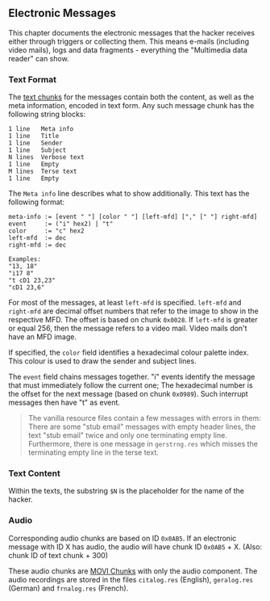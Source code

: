 ## Electronic Messages

This chapter documents the electronic messages that the hacker receives either through triggers or collecting them.
This means e-mails (including video mails), logs and data fragments - everything the "Multimedia data reader" can show.

### Text Format

The [text chunks](../media/Texts.md#electronic-messages) for the messages contain both the content, as well as the
meta information, encoded in text form. Any such message chunk has the following string blocks:

    1 line   Meta info
    1 line   Title
    1 line   Sender
    1 line   Subject
    N lines  Verbose text
    1 line   Empty
    M lines  Terse text
    1 line   Empty

The ```Meta info``` line describes what to show additionally. This text has the following format:

    meta-info := [event " "] [color " "] [left-mfd] ["," [" "] right-mfd]
    event     := ("i" hex2) | "t"
    color     := "c" hex2
    left-mfd  := dec
    right-mfd := dec

    Examples:
    "13, 18"
    "i17 8"
    "t cD1 23,23"
    "cD1 23,6"


For most of the messages, at least ```left-mfd``` is specified. ```left-mfd``` and ```right-mfd``` are decimal offset
numbers that refer to the image to show in the respective MFD. The offset is based on chunk ```0x0028```.
If ```left-mfd``` is greater or equal 256, then the message refers to a video mail. Video mails don't have an MFD image.

If specified, the ```color``` field identifies a hexadecimal colour palette index. This colour is used to draw the sender and subject lines.

The ```event``` field chains messages together. "i" events identify the message that must immediately follow the current one;
The hexadecimal number is the offset for the next message (based on chunk ```0x0989```). Such interrupt messages then have "t" as event.

> The vanilla resource files contain a few messages with errors in them:
> There are some "stub email" messages with empty header lines, the text "stub email" twice and only one terminating empty line.
> Furthermore, there is one message in ```gerstrng.res``` which misses the terminating empty line in the terse text.

### Text Content

Within the texts, the substring ```$N``` is the placeholder for the name of the hacker.

### Audio

Corresponding audio chunks are based on ID ```0x0AB5```. If an electronic message with ID X has audio, the audio will have chunk ID ```0x0AB5``` + X. (Also: chunk ID of text chunk + 300)

These audio chunks are [MOVI Chunks](../media/moviChunks.md) with only the audio component. The audio recordings are stored in the files
```citalog.res``` (English), ```geralog.res``` (German) and ```frnalog.res``` (French).

